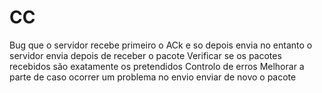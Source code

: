 # CC

Bug que o servidor recebe primeiro o ACk e so depois envia no entanto o servidor envia depois de receber o pacote
Verificar se os pacotes recebidos são exatamente os pretendidos
Controlo de erros
Melhorar a parte de caso ocorrer um problema no envio enviar de novo o pacote